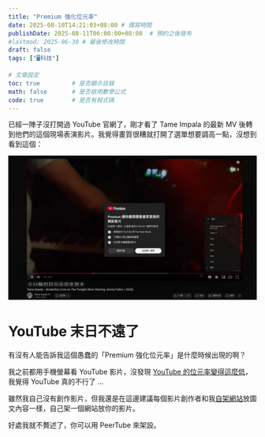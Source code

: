 ```yaml
---
title: "Premium 強化位元率"
date: 2025-08-10T14:21:03+08:00 # 撰寫時間
publishDate: 2025-08-11T06:00:00+08:00  # 預約之後發布
#lastmod: 2025-06-30 # 最後修改時間
draft: false
tags: ["🖥️科技"]

# 文章設定
toc: true         # 是否顯示目錄
math: false       # 是否啟用數學公式
code: true        # 是否有程式碼
---
```


已經一陣子沒打開過 YouTube 官網了，剛才看了 Tame Impala 的最新 MV 後轉到他們的這個現場表演影片。我覺得畫質很糟就打開了選單想要調高一點，沒想到看到這個：

![YouTube 現在推出了 Premium 會員才能看到比較高位元率影片的限制](images/ytpremium.jpg)

# YouTube 末日不遠了

有沒有人能告訴我這個愚蠢的「Premium 強化位元率」是什麼時候出現的啊？

我之前都用手機螢幕看 YouTube 影片，沒發現 [YouTube 的位元率變得這麼低](https://wiwi.blog/blog/youtube-bitrate)，我覺得 YouTube 真的不行了 ...

雖然我自己沒有創作影片，但我還是在這邊建議每個影片創作者和我[自架網站](https://tux24.xyz/articles/build-your-own-website-1)放圖文內容一樣，自己架一個網站放你的影片。

好處我就不贅述了，你可以用 PeerTube 來架設。

